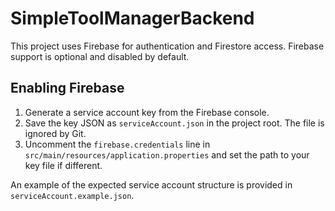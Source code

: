 # SimpleToolManagerBackend

This project uses Firebase for authentication and Firestore access. Firebase support is optional and disabled by default.

## Enabling Firebase

1. Generate a service account key from the Firebase console.
2. Save the key JSON as `serviceAccount.json` in the project root. The file is ignored by Git.
3. Uncomment the `firebase.credentials` line in `src/main/resources/application.properties` and set the path to your key file if different.

An example of the expected service account structure is provided in `serviceAccount.example.json`.
